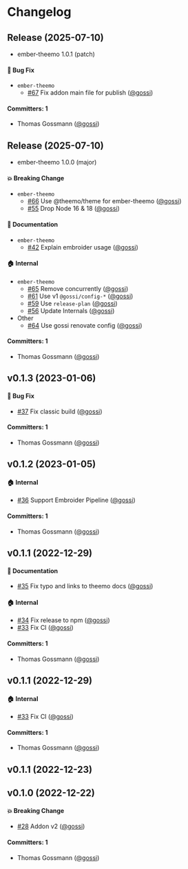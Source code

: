 # Changelog






## Release (2025-07-10)

* ember-theemo 1.0.1 (patch)

#### :bug: Bug Fix
* `ember-theemo`
  * [#67](https://github.com/theemo-tokens/ember-theemo/pull/67) Fix addon main file for publish ([@gossi](https://github.com/gossi))

#### Committers: 1
- Thomas Gossmann ([@gossi](https://github.com/gossi))

## Release (2025-07-10)

* ember-theemo 1.0.0 (major)

#### :boom: Breaking Change
* `ember-theemo`
  * [#66](https://github.com/theemo-tokens/ember-theemo/pull/66) Use @theemo/theme for ember-theemo ([@gossi](https://github.com/gossi))
  * [#55](https://github.com/theemo-tokens/ember-theemo/pull/55) Drop Node 16 & 18 ([@gossi](https://github.com/gossi))

#### :memo: Documentation
* `ember-theemo`
  * [#42](https://github.com/theemo-tokens/ember-theemo/pull/42) Explain embroider usage ([@gossi](https://github.com/gossi))

#### :house: Internal
* `ember-theemo`
  * [#65](https://github.com/theemo-tokens/ember-theemo/pull/65) Remove concurrently ([@gossi](https://github.com/gossi))
  * [#61](https://github.com/theemo-tokens/ember-theemo/pull/61) Use v1 `@gossi/config-*` ([@gossi](https://github.com/gossi))
  * [#59](https://github.com/theemo-tokens/ember-theemo/pull/59) Use `release-plan` ([@gossi](https://github.com/gossi))
  * [#56](https://github.com/theemo-tokens/ember-theemo/pull/56) Update Internals ([@gossi](https://github.com/gossi))
* Other
  * [#64](https://github.com/theemo-tokens/ember-theemo/pull/64) Use gossi renovate config ([@gossi](https://github.com/gossi))

#### Committers: 1
- Thomas Gossmann ([@gossi](https://github.com/gossi))





## v0.1.3 (2023-01-06)

#### :bug: Bug Fix
* [#37](https://github.com/theemo-tokens/ember-theemo/pull/37) Fix classic build ([@gossi](https://github.com/gossi))

#### Committers: 1
- Thomas Gossmann ([@gossi](https://github.com/gossi))

## v0.1.2 (2023-01-05)

#### :house: Internal
* [#36](https://github.com/theemo-tokens/ember-theemo/pull/36) Support Embroider Pipeline ([@gossi](https://github.com/gossi))

#### Committers: 1
- Thomas Gossmann ([@gossi](https://github.com/gossi))

## v0.1.1 (2022-12-29)

#### :memo: Documentation
* [#35](https://github.com/theemo-tokens/ember-theemo/pull/35) Fix typo and links to theemo docs ([@gossi](https://github.com/gossi))

#### :house: Internal
* [#34](https://github.com/theemo-tokens/ember-theemo/pull/34) Fix release to npm ([@gossi](https://github.com/gossi))
* [#33](https://github.com/theemo-tokens/ember-theemo/pull/33) Fix CI ([@gossi](https://github.com/gossi))

#### Committers: 1
- Thomas Gossmann ([@gossi](https://github.com/gossi))

## v0.1.1 (2022-12-29)

#### :house: Internal
* [#33](https://github.com/theemo-tokens/ember-theemo/pull/33) Fix CI ([@gossi](https://github.com/gossi))

#### Committers: 1
- Thomas Gossmann ([@gossi](https://github.com/gossi))

## v0.1.1 (2022-12-23)

## v0.1.0 (2022-12-22)

#### :boom: Breaking Change

* [#28](https://github.com/theemo-tokens/ember-theemo/pull/28) Addon v2 ([@gossi](https://github.com/gossi))

#### Committers: 1

- Thomas Gossmann ([@gossi](https://github.com/gossi))
